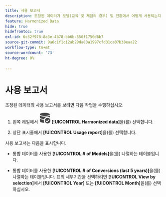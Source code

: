 ```yaml
---
title: 사용 보고서
description: 조정된 데이터가 모델(교육 및 채점의 경우) 및 전환에서 어떻게 사용되는지 알아보십시오.
feature: Harmonized Data
hide: true
hidefromtoc: true
exl-id: 6c32f978-8a3e-4878-bb6b-550f1750d6b7
source-git-commit: 9a6c1f1c12ab29da80a1997cfd31ca07b38eaa22
workflow-type: tm+mt
source-wordcount: '73'
ht-degree: 0%

---
```


# 사용 보고서

조정된 데이터의 사용 보고서를 보려면 다음 작업을 수행하십시오.

1. 왼쪽 레일에서 ![DataSearch](/help/assets/icons/DataCheck.svg) **[!UICONTROL Harmonized data]**&#x200B;을(를) 선택합니다.

1. 상단 표시줄에서 **[!UICONTROL Usage report]**&#x200B;을(를) 선택합니다.

사용 보고서는 다음을 표시합니다.

* 통합 데이터를 사용한 **[!UICONTROL # of Models]**&#x200B;을(를) 나열하는 테이블입니다.

* 통합 데이터를 사용한 **[!UICONTROL # of Conversions (last 5 years)]**&#x200B;을(를) 나열하는 테이블입니다. 표의 세부기간을 선택하려면 **[!UICONTROL View by selection]**&#x200B;에서 **[!UICONTROL Year]** 또는 **[!UICONTROL Month]**&#x200B;을(를) 선택하십시오.
